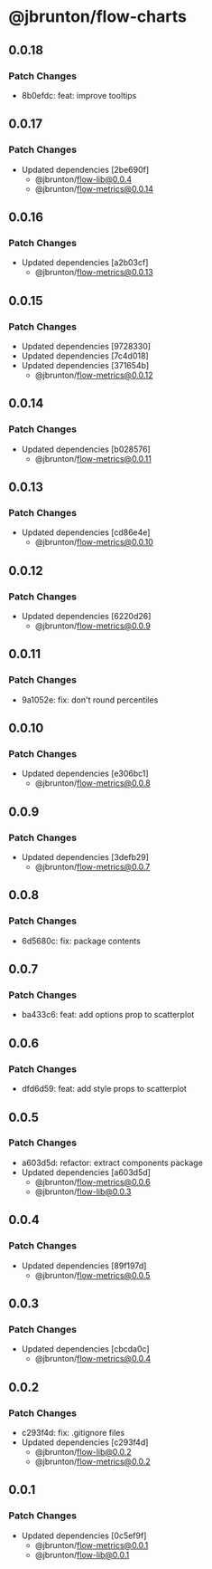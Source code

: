 # @jbrunton/flow-charts

## 0.0.18

### Patch Changes

- 8b0efdc: feat: improve tooltips

## 0.0.17

### Patch Changes

- Updated dependencies [2be690f]
  - @jbrunton/flow-lib@0.0.4
  - @jbrunton/flow-metrics@0.0.14

## 0.0.16

### Patch Changes

- Updated dependencies [a2b03cf]
  - @jbrunton/flow-metrics@0.0.13

## 0.0.15

### Patch Changes

- Updated dependencies [9728330]
- Updated dependencies [7c4d018]
- Updated dependencies [371654b]
  - @jbrunton/flow-metrics@0.0.12

## 0.0.14

### Patch Changes

- Updated dependencies [b028576]
  - @jbrunton/flow-metrics@0.0.11

## 0.0.13

### Patch Changes

- Updated dependencies [cd86e4e]
  - @jbrunton/flow-metrics@0.0.10

## 0.0.12

### Patch Changes

- Updated dependencies [6220d26]
  - @jbrunton/flow-metrics@0.0.9

## 0.0.11

### Patch Changes

- 9a1052e: fix: don't round percentiles

## 0.0.10

### Patch Changes

- Updated dependencies [e306bc1]
  - @jbrunton/flow-metrics@0.0.8

## 0.0.9

### Patch Changes

- Updated dependencies [3defb29]
  - @jbrunton/flow-metrics@0.0.7

## 0.0.8

### Patch Changes

- 6d5680c: fix: package contents

## 0.0.7

### Patch Changes

- ba433c6: feat: add options prop to scatterplot

## 0.0.6

### Patch Changes

- dfd6d59: feat: add style props to scatterplot

## 0.0.5

### Patch Changes

- a603d5d: refactor: extract components package
- Updated dependencies [a603d5d]
  - @jbrunton/flow-metrics@0.0.6
  - @jbrunton/flow-lib@0.0.3

## 0.0.4

### Patch Changes

- Updated dependencies [89f197d]
  - @jbrunton/flow-metrics@0.0.5

## 0.0.3

### Patch Changes

- Updated dependencies [cbcda0c]
  - @jbrunton/flow-metrics@0.0.4

## 0.0.2

### Patch Changes

- c293f4d: fix: .gitignore files
- Updated dependencies [c293f4d]
  - @jbrunton/flow-lib@0.0.2
  - @jbrunton/flow-metrics@0.0.2

## 0.0.1

### Patch Changes

- Updated dependencies [0c5ef9f]
  - @jbrunton/flow-metrics@0.0.1
  - @jbrunton/flow-lib@0.0.1
